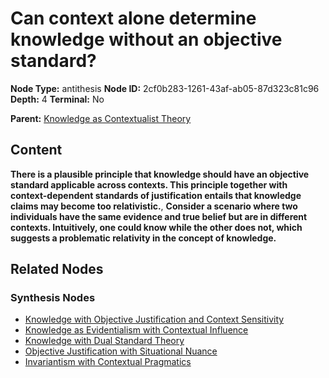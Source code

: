 # Can context alone determine knowledge without an objective standard?

**Node Type:** antithesis
**Node ID:** 2cf0b283-1261-43af-ab05-87d323c81c96
**Depth:** 4
**Terminal:** No

**Parent:** [Knowledge as Contextualist Theory](knowledge-as-contextualist-theory-synthesis-7aa7050c-7a7a-4735-acef-6fc1bac0e555.md)

## Content

**There is a plausible principle that knowledge should have an objective standard applicable across contexts. This principle together with context-dependent standards of justification entails that knowledge claims may become too relativistic.**, **Consider a scenario where two individuals have the same evidence and true belief but are in different contexts. Intuitively, one could know while the other does not, which suggests a problematic relativity in the concept of knowledge.**

## Related Nodes

### Synthesis Nodes

- [Knowledge with Objective Justification and Context Sensitivity](knowledge-with-objective-justification-and-context-sensitivity-synthesis-21d4ae03-2f19-4441-bcba-bd9fcc0e3df9.md)
- [Knowledge as Evidentialism with Contextual Influence](knowledge-as-evidentialism-with-contextual-influence-synthesis-a4302b1d-5ae0-48ba-b4f4-8d896b8433ea.md)
- [Knowledge with Dual Standard Theory](knowledge-with-dual-standard-theory-synthesis-ba22ae0b-e817-4b16-aea2-e7b3f4986a58.md)
- [Objective Justification with Situational Nuance](objective-justification-with-situational-nuance-synthesis-a9946cd2-1938-4de5-818c-9a5269948174.md)
- [Invariantism with Contextual Pragmatics](invariantism-with-contextual-pragmatics-synthesis-c1c83c3e-1749-4649-9550-9b93b6c21f8c.md)
